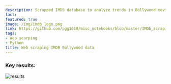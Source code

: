 ```yaml
---
description: Scrapped IMDB database to analyze trends in Bollywood movie ratings and release volume over the years 
fact: 
featured: true
image: /img/imdb_logo.png
link: https://github.com/pgg1610/misc_notebooks/blob/master/IMDb_scraping/hindi_movie_scrapping.ipynb
tags:
- Web scarping
- Python
title: Web scraping IMDB Bollywood data
---
```


### Key results:
![results](/img/imdb_movie_results.png)